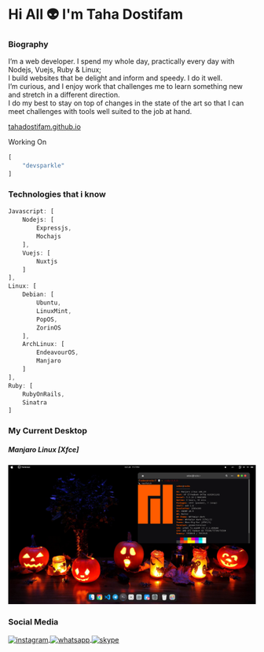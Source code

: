 # Hi All 👽 I'm Taha Dostifam

### Biography

I’m a web developer. I spend my whole day, practically every day with Nodejs, Vuejs, Ruby & Linux;   
I build websites that be delight and inform and speedy. I do it well.   
I’m curious, and I enjoy work that challenges me to learn something new and stretch in a different direction.   
I do my best to stay on top of changes in the state of the art so that I can meet challenges with tools well suited to the job at hand.    

<a href="http://tahadostifam.github.io">tahadostifam.github.io</a>

Working On
```js
[
    "devsparkle"
]
```

### Technologies that i know
```js
Javascript: [
    Nodejs: [
        Expressjs,
        Mochajs
    ],
    Vuejs: [
        Nuxtjs
    ]
],
Linux: [
    Debian: [
        Ubuntu, 
        LinuxMint,
        PopOS,
        ZorinOS
    ],
    ArchLinux: [
        EndeavourOS,
        Manjaro
    ]
],
Ruby: [
    RubyOnRails,
    Sinatra
]
```

### My Current Desktop
##### Manjaro Linux [Xfce]
![manjaro linux](https://github.com/tahadostifam/tahadostifam/raw/main/desktop11.png)


### Social Media
<a href="https://instagram.com/tahadostifam131">
    <img align="center" src="https://cdn4.iconfinder.com/data/icons/social-media-2210/24/Instagram-512.png" alt="instagram" height="40" width="40" />
</a>
<a href="https://wa.me/989368392346">
    <img align="center" src="https://logosarchive.com/wp-content/uploads/2021/07/Whatsapp-logo-icon-transparent.png" alt="whatsapp" height="35" width="35" />
</a>
<a href="https://join.skype.com/invite/fqli85vYbx1z">
    <img align="center" src="https://www.iconpacks.net/icons/1/free-skype-icon-132-thumb.png" alt="skype" height="40" width="40" />
</a>
